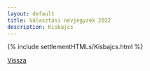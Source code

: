 ```yaml
---
layout: default
title: Választási névjegyzék 2022
description: Kisbajcs
---
```


{% include settlementHTMLs/Kisbajcs.html %}

[Vissza](../)